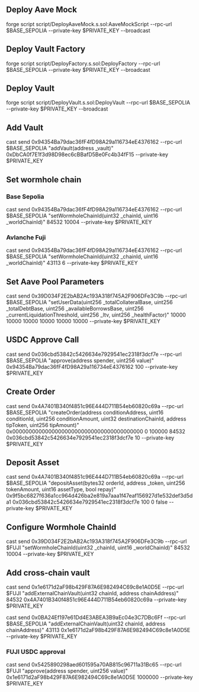 
## Deploy Aave Mock 

forge script script/DeployAaveMock.s.sol:AaveMockScript --rpc-url $BASE_SEPOLIA --private-key $PRIVATE_KEY --broadcast


## Deploy Vault Factory

forge script script/DeployFactory.s.sol:DeployFactory --rpc-url $BASE_SEPOLIA --private-key $PRIVATE_KEY --broadcast

## Deploy Vault

forge script script/DeployVault.s.sol:DeployVault --rpc-url $BASE_SEPOLIA --private-key $PRIVATE_KEY --broadcast

## Add Vault 

cast send 0x94354Ba79dac36fF4fD98A29a116734eE4376162 --rpc-url $BASE_SEPOLIA "addVault(address _vault)" 0xDbCA0f7E1f3d98D98ec6cBBafD5Be0Fc4b34fF15 --private-key $PRIVATE_KEY

## Set wormhole chain


### Base Sepolia 
cast send 0x94354Ba79dac36fF4fD98A29a116734eE4376162 --rpc-url $BASE_SEPOLIA "setWormholeChainId(uint32 _chainId, uint16 _worldChainId)" 84532 10004 --private-key $PRIVATE_KEY

### Avlanche Fuji 

cast send 0x94354Ba79dac36fF4fD98A29a116734eE4376162 --rpc-url $BASE_SEPOLIA "setWormholeChainId(uint32 _chainId, uint16 _worldChainId)" 43113 6 --private-key $PRIVATE_KEY



## Set Aave Pool Parameters 

cast send 0x39D034F2E2bAB2Ac193A318f745A2F906DFe3C9b --rpc-url $BASE_SEPOLIA "setUserData(uint256 _totalCollateralBase, uint256 _totalDebtBase, uint256 _availableBorrowsBase, uint256 _currentLiquidationThreshold, uint256 _ltv, uint256 _healthFactor)" 10000 10000 10000 10000 10000 10000 --private-key $PRIVATE_KEY


## USDC Approve Call

cast send 0x036cbd53842c5426634e7929541ec2318f3dcf7e --rpc-url $BASE_SEPOLIA "approve(address spender, uint256 value)" 0x94354Ba79dac36fF4fD98A29a116734eE4376162 100 --private-key $PRIVATE_KEY

## Create Order 

cast send 0x4A7401B340f4851c96E444D711B54eb60820c69a --rpc-url $BASE_SEPOLIA "createOrder(address conditionAddress, uint16 conditionId, uint256 conditionAmount, uint32 destinationChainId, address tipToken, uint256 tipAmount)" 0x0000000000000000000000000000000000000000  0 100000  84532 0x036cbd53842c5426634e7929541ec2318f3dcf7e 10 --private-key $PRIVATE_KEY

## Deposit Asset

cast send 0x4A7401B340f4851c96E444D711B54eb60820c69a --rpc-url $BASE_SEPOLIA "depositAsset(bytes32 orderId, address _token, uint256 tokenAmount, uint16 assetType, bool repay)" 0x9f5bc6827f636a1cc964d426ba2e819a7aaa1f47eaf156927d1e532def3d5da1 0x036cbd53842c5426634e7929541ec2318f3dcf7e 100 0 false --private-key $PRIVATE_KEY

## Configure Wormhole ChainId 

cast send 0x39D034F2E2bAB2Ac193A318f745A2F906DFe3C9b --rpc-url $FUJI "setWormholeChainId(uint32 _chainId, uint16 _worldChainId)" 84532 10004 --private-key $PRIVATE_KEY

## Add cross-chain vault 

cast send 0x1e6171d2aF98b429F87A6E982494C69c8e1A0D5E --rpc-url $FUJI "addExternalChainVault(uint32 chainId, address chainAddress)" 84532 0x4A7401B340f4851c96E444D711B54eb60820c69a --private-key $PRIVATE_KEY

cast send 0x0BA24Ef197e61Dd4E3ABEA3B9aEc04e3C7DBc6Ff --rpc-url $BASE_SEPOLIA "addExternalChainVault(uint32 chainId, address chainAddress)" 43113 0x1e6171d2aF98b429F87A6E982494C69c8e1A0D5E --private-key $PRIVATE_KEY



### FUJI USDC approval 

cast send 0x5425890298aed601595a70AB815c96711a31Bc65 --rpc-url $FUJI "approve(address spender, uint256 value)" 0x1e6171d2aF98b429F87A6E982494C69c8e1A0D5E 1000000 --private-key $PRIVATE_KEY